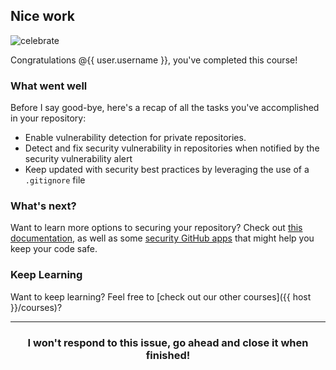 ## Nice work

![celebrate](https://octodex.github.com/images/benevocats.jpg)

Congratulations @{{ user.username }}, you've completed this course!

### What went well

Before I say good-bye, here's a recap of all the tasks you've accomplished in your repository:

- Enable vulnerability detection for private repositories.
- Detect and fix security vulnerability in repositories when notified by the security vulnerability alert
- Keep updated with security best practices by leveraging the use of a `.gitignore` file

### What's next?

Want to learn more options to securing your repository? Check out [this documentation](https://help.github.com/articles/about-security-alerts-for-vulnerable-dependencies/), as well as some [security GitHub apps](https://github.com/marketplace/category/security) that might help you keep your code safe.

### Keep Learning

Want to keep learning? Feel free to [check out our other courses]({{ host }}/courses)?

<hr>
<h3 align="center">I won't respond to this issue, go ahead and close it when finished!</h3>
